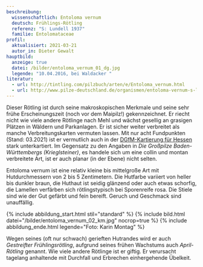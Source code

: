 ```yaml
---
beschreibung:
  wissenschaftlich: Entoloma vernum
  deutsch: Frühlings-Rötling
  referenz: "S: Lundell 1937"
  familie: Entolomataceae
profil:
  aktualisiert: 2021-03-21
  autor_in: Dieter Gewalt
hauptbild:
  anzeige: true
  datei: /bilder/entoloma_vernum_01_dg.jpg
  legende: "10.04.2016, bei Waldacker "
literatur:
  - url: http://tintling.com/pilzbuch/arten/e/Entoloma_vernum.html
  - url: http://www.pilze-deutschland.de/organismen/entoloma-vernum-s-lundell-1937
---
```

Dieser Rötling ist durch seine makroskopischen Merkmale und seine sehr frühe Erscheinungszeit (noch vor dem Maipilz!) gekennzeichnet. Er riecht nicht wie viele andere Rötlinge nach Mehl und wächst gesellig an grasigen Plätzen in Wäldern und Parkanlagen. Er ist sicher weiter verbreitet als manche Verbreitungskarten vermuten lassen. Mit nur acht Fundpunkten (Stand: 03.2021) ist er vermutlich auch in der [DGfM-Kartierung für Hessen](https://hessen.pilze-deutschland.de/organismen/entoloma-vernum-s-lundell-1937-1) stark unterkartiert. Im Gegensatz zu den Angaben in *Die Großpilze Baden-Württembergs (Krieglsteiner)*, es handele sich um eine collin und montan verbreitete Art, ist er auch planar (in der Ebene) nicht selten.

Entoloma vernum ist eine relativ kleine bis mittelgroße Art mit Hutdurchmessern von 2 bis 5 Zentimetern. Die Hutfarbe variiert von heller bis dunkler braun, die Huthaut ist seidig glänzend oder auch etwas schorfig, die Lamellen verfärben sich rötlingstypisch bei Sporenreife rosa. Die Stiele sind wie der Gut gefärbt und fein bereift. Geruch und Geschmack sind unauffällig.

{% include abbildung_start.html stil="standard" %}
{% include bild.html datei="/bilder/entoloma_vernum_02_km.jpg" nocrop=true %}
{% include abbildung_ende.html legende="Foto: Karin Montag" %}

Wegen seines (oft nur schwach) gerieften Hutrandes wird er auch *Gestreifter Frühlingsrötling*, aufgrund seines frühen Wachstums auch *April-Rötling* genannt. Wie viele andere Rötlinge ist er giftig. Er verursacht tagelang anhaltende mit Durchfall und Erbrechen einhergehende Übelkeit.